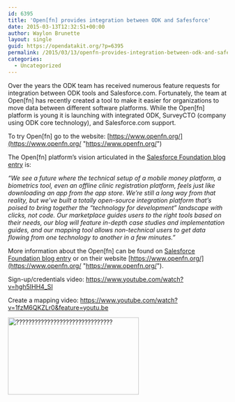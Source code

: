 ```yaml
---
id: 6395
title: 'Open[fn] provides integration between ODK and Safesforce'
date: 2015-03-13T12:32:51+00:00
author: Waylon Brunette
layout: single
guid: https://opendatakit.org/?p=6395
permalink: /2015/03/13/openfn-provides-integration-between-odk-and-safesforce/
categories:
  - Uncategorized
---
```

Over the years the ODK team has received numerous feature requests for integration between ODK tools and Salesforce.com. Fortunately, the team at Open[fn] has recently created a tool to make it easier for organizations to move data between different software platforms. While the Open[fn] platform is young it is launching with integrated ODK, SurveyCTO (company using ODK core technology), and Salesforce.com support.

To try Open[fn] go to the website: [https://www.openfn.org/](https://www.openfn.org/ "https://www.openfn.org/")

The Open[fn] platform&#8217;s vision articulated in the [Salesforce Foundation blog entry](http://www.salesforcefoundation.org/technology-isnt-answer-shouldnt-problem/) is:

_&#8220;We see a future where the technical setup of a mobile money platform, a biometrics tool, even an offline clinic registration platform, feels just like downloading an app from the app store. We’re still a long way from that reality, but we’ve built a totally open-source integration platform that’s poised to bring together the “technology for development” landscape with clicks, not code. Our marketplace guides users to the right tools based on their needs, our blog will feature in-depth case studies and implementation guides, and our mapping tool allows non-technical users to get data flowing from one technology to another in a few minutes.&#8221;_

More information about the Open[fn] can be found on [Salesforce Foundation blog entry](http://www.salesforcefoundation.org/technology-isnt-answer-shouldnt-problem/) or on their website [https://www.openfn.org/](https://www.openfn.org/ "https://www.openfn.org/").

Sign-up/credentials video: <https://www.youtube.com/watch?v=hgh5IHH4_SI>
  
Create a mapping video: <https://www.youtube.com/watch?v=1fzM6QKZLr0&feature=youtu.be>

[<img class="alignnone size-medium wp-image-6400" src="/assets/wp-content/uploads/2015/03/openfn-300x177.jpg" alt="???????????????????????????????" width="300" height="177" srcset="/assets/wp-content/uploads/2015/03/openfn-300x177.jpg 300w, /assets/wp-content/uploads/2015/03/openfn-768x452.jpg 768w, /assets/wp-content/uploads/2015/03/openfn-1024x603.jpg 1024w" sizes="(max-width: 300px) 100vw, 300px" />](/assets/wp-content/uploads/2015/03/openfn.jpg)